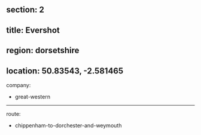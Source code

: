 section: 2
----
title: Evershot
----
region: dorsetshire
----
location: 50.83543, -2.581465
----
company:
- great-western
----
route:
- chippenham-to-dorchester-and-weymouth
